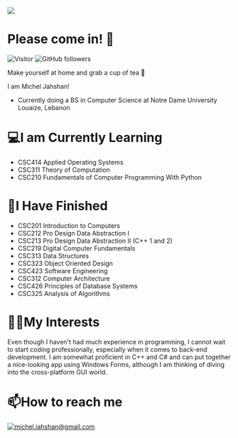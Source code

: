 ![](https://github.com/PixelatedCosmos/PixelatedCosmos/blob/main/banner.gif)
# Please come in! 👋
![Visitor](https://visitor-badge.laobi.icu/badge?page_id=PixelatedCosmos.PixelatedCosmos) ![GitHub followers](https://img.shields.io/github/followers/PixelatedCosmos?label=Follow&style=social)

Make yourself at home and grab a cup of tea 🍵

I am Michel Jahshan!
- Currently doing a BS in Computer Science at Notre Dame University Louaize, Lebanon

# 💻I am Currently Learning
- CSC414 Applied Operating Systems
- CSC311 Theory of Computation
- CSC210 Fundamentals of Computer Programming With Python

# 💯I Have Finished
- CSC201 Introduction to Computers
- CSC212 Pro Design Data Abstraction I 
- CSC213 Pro Design Data Abstraction II
  (C++ 1 and 2)
- CSC219 Digital Computer Fundamentals
- CSC313 Data Structures
- CSC323 Object Oriented Design
- CSC423 Software Engineering
- CSC312 Computer Architecture
- CSC426 Principles of Database Systems
- CSC325 Analysis of Algorithms

# 👨‍💻My Interests
Even though I haven't had much experience in programming, I cannot wait to start coding professionally, especially when it comes to back-end development. I am somewhat proficient in C++ and C# and can put together a nice-looking app using Windows Forms, although I am thinking of diving into the cross-platform GUI world.

# 📫How to reach me
<a href="mailto:michel.jahshan@gmail.com">![michel.jahshan@gmail.com](https://img.shields.io/badge/Gmail-D14836?style=for-the-badge&logo=gmail&logoColor=white)</a>

<!---
PixelatedCosmos/PixelatedCosmos is a ✨ special ✨ repository because its `README.md` (this file) appears on your GitHub profile.
You can click the Preview link to take a look at your changes.
--->
